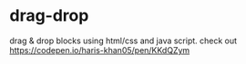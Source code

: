 # drag-drop
drag &amp; drop blocks using html/css and java script.
check out https://codepen.io/haris-khan05/pen/KKdQZym
